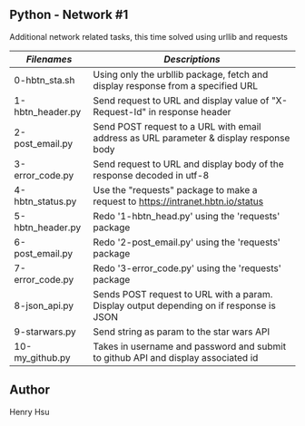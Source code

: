 ## Python - Network #1

Additional network related tasks, this time solved using urllib and requests

|           *Filenames*           |                    *Descriptions*                                                       |
|---------------------------------|-----------------------------------------------------------------------------------------|
| 0-hbtn_sta.sh                   | Using only the urbllib package, fetch and display response from a specified URL         |
| 1-hbtn_header.py                | Send request to URL and display value of "X-Request-Id" in response header              |
| 2-post_email.py                 | Send POST request to a URL with email address as URL parameter & display response body  |
| 3-error_code.py                 | Send request to URL and display body of the response decoded in utf-8                   |
| 4-hbtn_status.py                | Use the "requests" package to make a request to https://intranet.hbtn.io/status         |
| 5-hbtn_header.py                | Redo '1-hbtn_head.py' using the 'requests' package                                      |
| 6-post_email.py                 | Redo '2-post_email.py' using the 'requests' package                                     |
| 7-error_code.py                 | Redo '3-error_code.py' using the 'requests' package                                     |
| 8-json_api.py                   | Sends POST request to URL with a param. Display output depending on if response is JSON |
| 9-starwars.py                   | Send string as param to the star wars API                                               |
| 10-my_github.py                 | Takes in username and password and submit to github API and display associated id       |


## Author
Henry Hsu
